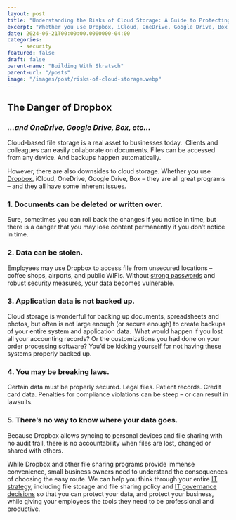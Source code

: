 ```yaml
---
layout: post
title: "Understanding the Risks of Cloud Storage: A Guide to Protecting Your Business Data"
excerpt: "Whether you use Dropbox, iCloud, OneDrive, Google Drive, Box – they are all great programs – and they all have some inherent issues."
date: 2024-06-21T00:00:00.0000000-04:00
categories:
    - security
featured: false
draft: false
parent-name: "Building With Skratsch"
parent-url: "/posts"
image: "/images/post/risks-of-cloud-storage.webp"
---
```

## The Danger of Dropbox

### _…and OneDrive, Google Drive, Box, etc…_

Cloud-based file storage is a real asset to businesses today.  Clients and colleagues can easily collaborate on documents. Files can be accessed from any device. And backups happen automatically. 

However, there are also downsides to cloud storage. Whether you use [Dropbox](https://www.dropbox.com/), iCloud, OneDrive, Google Drive, Box – they are all great programs – and they all have some inherent issues.

### 1\. Documents can be deleted or written over.

Sure, sometimes you can roll back the changes if you notice in time, but there is a danger that you may lose content permanently if you don’t notice in time.

### 2\. Data can be stolen.

Employees may use Dropbox to access file from unsecured locations – coffee shops, airports, and public WIFIs. Without [strong passwords](/security/password-security-best-practices) and robust security measures, your data becomes vulnerable.

### 3\. Application data is not backed up.

Cloud storage is wonderful for backing up documents, spreadsheets and photos, but often is not large enough (or secure enough) to create backups of your entire system and application data.  What would happen if you lost all your accounting records? Or the customizations you had done on your order processing software? You’d be kicking yourself for not having these systems properly backed up.

### 4\. You may be breaking laws.

Certain data must be properly secured. Legal files. Patient records. Credit card data. Penalties for compliance violations can be steep – or can result in lawsuits.

### 5\. There’s no way to know where your data goes.

Because Dropbox allows syncing to personal devices and file sharing with no audit trail, there is no accountability when files are lost, changed or shared with others.

While Dropbox and other file sharing programs provide immense convenience, small business owners need to understand the consequences of choosing the easy route. We can help you think through your entire [IT strategy](/consulting/it-strategy), including file storage and file sharing policy and [IT governance decisions](/consulting/it-policies-procedures) so that you can protect your data, and protect your business, while giving your employees the tools they need to be professional and productive.